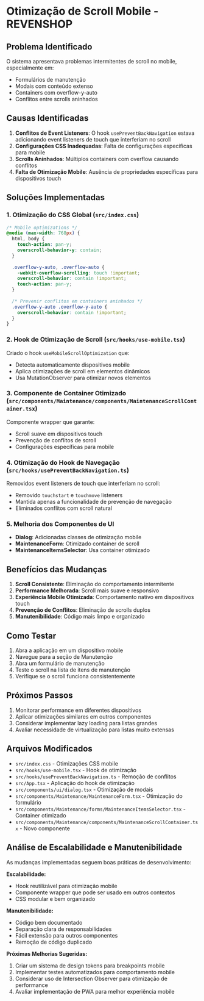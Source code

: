 # Otimização de Scroll Mobile - REVENSHOP

## Problema Identificado

O sistema apresentava problemas intermitentes de scroll no mobile, especialmente em:
- Formulários de manutenção
- Modais com conteúdo extenso
- Containers com overflow-y-auto
- Conflitos entre scrolls aninhados

## Causas Identificadas

1. **Conflitos de Event Listeners**: O hook `usePreventBackNavigation` estava adicionando event listeners de touch que interferiam no scroll
2. **Configurações CSS Inadequadas**: Falta de configurações específicas para mobile
3. **Scrolls Aninhados**: Múltiplos containers com overflow causando conflitos
4. **Falta de Otimização Mobile**: Ausência de propriedades específicas para dispositivos touch

## Soluções Implementadas

### 1. Otimização do CSS Global (`src/index.css`)

```css
/* Mobile optimizations */
@media (max-width: 768px) {
  html, body {
    touch-action: pan-y;
    overscroll-behavior-y: contain;
  }
  
  .overflow-y-auto, .overflow-auto {
    -webkit-overflow-scrolling: touch !important;
    overscroll-behavior: contain !important;
    touch-action: pan-y;
  }
  
  /* Prevenir conflitos em containers aninhados */
  .overflow-y-auto .overflow-y-auto {
    overscroll-behavior: contain !important;
  }
}
```

### 2. Hook de Otimização de Scroll (`src/hooks/use-mobile.tsx`)

Criado o hook `useMobileScrollOptimization` que:
- Detecta automaticamente dispositivos mobile
- Aplica otimizações de scroll em elementos dinâmicos
- Usa MutationObserver para otimizar novos elementos

### 3. Componente de Container Otimizado (`src/components/Maintenance/components/MaintenanceScrollContainer.tsx`)

Componente wrapper que garante:
- Scroll suave em dispositivos touch
- Prevenção de conflitos de scroll
- Configurações específicas para mobile

### 4. Otimização do Hook de Navegação (`src/hooks/usePreventBackNavigation.ts`)

Removidos event listeners de touch que interferiam no scroll:
- Removido `touchstart` e `touchmove` listeners
- Mantida apenas a funcionalidade de prevenção de navegação
- Eliminados conflitos com scroll natural

### 5. Melhoria dos Componentes de UI

- **Dialog**: Adicionadas classes de otimização mobile
- **MaintenanceForm**: Otimizado container de scroll
- **MaintenanceItemsSelector**: Usa container otimizado

## Benefícios das Mudanças

1. **Scroll Consistente**: Eliminação do comportamento intermitente
2. **Performance Melhorada**: Scroll mais suave e responsivo
3. **Experiência Mobile Otimizada**: Comportamento nativo em dispositivos touch
4. **Prevenção de Conflitos**: Eliminação de scrolls duplos
5. **Manutenibilidade**: Código mais limpo e organizado

## Como Testar

1. Abra a aplicação em um dispositivo mobile
2. Navegue para a seção de Manutenção
3. Abra um formulário de manutenção
4. Teste o scroll na lista de itens de manutenção
5. Verifique se o scroll funciona consistentemente

## Próximos Passos

1. Monitorar performance em diferentes dispositivos
2. Aplicar otimizações similares em outros componentes
3. Considerar implementar lazy loading para listas grandes
4. Avaliar necessidade de virtualização para listas muito extensas

## Arquivos Modificados

- `src/index.css` - Otimizações CSS mobile
- `src/hooks/use-mobile.tsx` - Hook de otimização
- `src/hooks/usePreventBackNavigation.ts` - Remoção de conflitos
- `src/App.tsx` - Aplicação do hook de otimização
- `src/components/ui/dialog.tsx` - Otimização de modais
- `src/components/Maintenance/MaintenanceForm.tsx` - Otimização do formulário
- `src/components/Maintenance/forms/MaintenanceItemsSelector.tsx` - Container otimizado
- `src/components/Maintenance/components/MaintenanceScrollContainer.tsx` - Novo componente

## Análise de Escalabilidade e Manutenibilidade

As mudanças implementadas seguem boas práticas de desenvolvimento:

**Escalabilidade:**
- Hook reutilizável para otimização mobile
- Componente wrapper que pode ser usado em outros contextos
- CSS modular e bem organizado

**Manutenibilidade:**
- Código bem documentado
- Separação clara de responsabilidades
- Fácil extensão para outros componentes
- Remoção de código duplicado

**Próximas Melhorias Sugeridas:**
1. Criar um sistema de design tokens para breakpoints mobile
2. Implementar testes automatizados para comportamento mobile
3. Considerar uso de Intersection Observer para otimização de performance
4. Avaliar implementação de PWA para melhor experiência mobile 